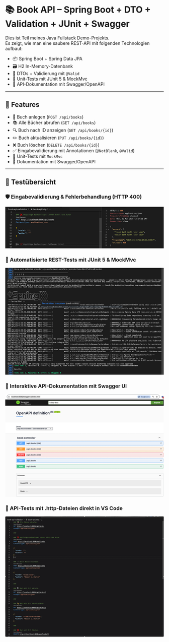 # 📚 Book API – Spring Boot + DTO + Validation + JUnit + Swagger

Dies ist Teil meines Java Fullstack Demo-Projekts.  
Es zeigt, wie man eine saubere REST-API mit folgenden Technologien aufbaut:

- 📦 Spring Boot + Spring Data JPA
- 🗃️ H2 In-Memory-Datenbank
- 🧾 DTOs + Validierung mit `@Valid`
- 🧪 Unit-Tests mit JUnit 5 & MockMvc
- 📘 API-Dokumentation mit Swagger/OpenAPI

---

## 🚀 Features

- 📖 Buch anlegen (`POST /api/books`)
- 📚 Alle Bücher abrufen (`GET /api/books`)
- 🔍 Buch nach ID anzeigen (`GET /api/books/{id}`)
- ✏️ Buch aktualisieren (`PUT /api/books/{id}`)
- ❌ Buch löschen (`DELETE /api/books/{id}`)
- ✅ Eingabevalidierung mit Annotationen (`@NotBlank`, `@Valid`)
- 🧪 Unit-Tests mit `MockMvc`
- 📘 Dokumentation mit Swagger/OpenAPI

---

## 🧪 Testübersicht

### 🛡️ Eingabevalidierung & Fehlerbehandlung (HTTP 400)

![Validation Demo](media/validation-demo.gif)

### 🧪 Automatisierte REST-Tests mit JUnit 5 & MockMvc

![JUnit Test](media/mockmvc-test.gif)

### 📘 Interaktive API-Dokumentation mit Swagger UI

![Swagger Demo](media/swagger-demo.gif)

### 📄 API-Tests mit .http-Dateien direkt in VS Code

![HTTP File Demo](media/http-test.gif)
